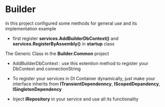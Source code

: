 # Builder
In this project configured some methods for general use and its implementation example

- first register **services.AddBuilderDbContext()** and **services.RegisterByAssembly()** in **startup** class

The Generic Class in the **Builder.Common** project

- AddBuilderDbContext : use this extention method to register your DbContext and connectionString

-	To register your services in DI Container dynamically, just make your interface inherits from **ITransientDependenncy**, **IScopedDepandency**, **ISingletonDependency**
- Inject **IRepository<TEntity>** in your service and use all its functionality
